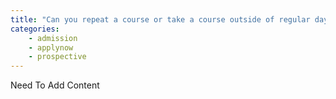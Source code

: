```yaml
---
title: "Can you repeat a course or take a course outside of regular day school?"
categories:
    - admission
    - applynow
    - prospective
---
```

Need To Add Content 